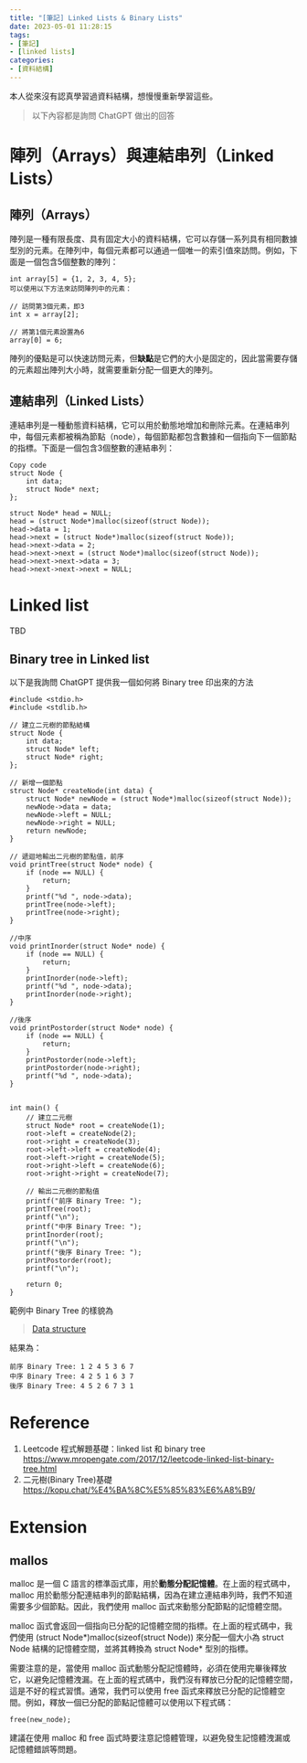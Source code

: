 ```yaml
---
title: "[筆記] Linked Lists & Binary Lists"
date: 2023-05-01 11:28:15
tags:
- [筆記]
- [linked lists]
categories:
- [資料結構]
---
```



本人從來沒有認真學習過資料結構，想慢慢重新學習這些。

> 以下內容都是詢問 ChatGPT 做出的回答

# 陣列（Arrays）與連結串列（Linked Lists）
## 陣列（Arrays）

陣列是一種有限長度、具有固定大小的資料結構，它可以存儲一系列具有相同數據型別的元素。在陣列中，每個元素都可以通過一個唯一的索引值來訪問。例如，下面是一個包含5個整數的陣列：
<!-- more -->

```
int array[5] = {1, 2, 3, 4, 5};
可以使用以下方法來訪問陣列中的元素：

// 訪問第3個元素，即3
int x = array[2];

// 將第1個元素設置為6
array[0] = 6;
```

陣列的優點是可以快速訪問元素，但**缺點**是它們的大小是固定的，因此當需要存儲的元素超出陣列大小時，就需要重新分配一個更大的陣列。

## 連結串列（Linked Lists）

連結串列是一種動態資料結構，它可以用於動態地增加和刪除元素。在連結串列中，每個元素都被稱為節點（node），每個節點都包含數據和一個指向下一個節點的指標。下面是一個包含3個整數的連結串列：

```
Copy code
struct Node {
    int data;
    struct Node* next;
};

struct Node* head = NULL;
head = (struct Node*)malloc(sizeof(struct Node));
head->data = 1;
head->next = (struct Node*)malloc(sizeof(struct Node));
head->next->data = 2;
head->next->next = (struct Node*)malloc(sizeof(struct Node));
head->next->next->data = 3;
head->next->next->next = NULL;
```

# Linked list
TBD

## Binary tree in Linked list
以下是我詢問 ChatGPT 提供我一個如何將 Binary tree 印出來的方法

```
#include <stdio.h>
#include <stdlib.h>

// 建立二元樹的節點結構
struct Node {
    int data;
    struct Node* left;
    struct Node* right;
};

// 新增一個節點
struct Node* createNode(int data) {
    struct Node* newNode = (struct Node*)malloc(sizeof(struct Node));
    newNode->data = data;
    newNode->left = NULL;
    newNode->right = NULL;
    return newNode;
}

// 遞迴地輸出二元樹的節點值，前序
void printTree(struct Node* node) {
    if (node == NULL) {
        return;
    }
    printf("%d ", node->data);
    printTree(node->left);
    printTree(node->right);
}

//中序
void printInorder(struct Node* node) {
    if (node == NULL) {
        return;
    }
    printInorder(node->left);
    printf("%d ", node->data);
    printInorder(node->right);
}

//後序
void printPostorder(struct Node* node) {
    if (node == NULL) {
        return;
    }
    printPostorder(node->left);
    printPostorder(node->right);
    printf("%d ", node->data);
}


int main() {
    // 建立二元樹
    struct Node* root = createNode(1);
    root->left = createNode(2);
    root->right = createNode(3);
    root->left->left = createNode(4);
    root->left->right = createNode(5);
    root->right->left = createNode(6);
    root->right->right = createNode(7);

    // 輸出二元樹的節點值
    printf("前序 Binary Tree: ");
    printTree(root);
    printf("\n");
    printf("中序 Binary Tree: ");
    printInorder(root);
    printf("\n");
    printf("後序 Binary Tree: ");
    printPostorder(root);
    printf("\n");

    return 0;
}

```
範例中 Binary Tree 的樣貌為
<blockquote class="imgur-embed-pub" lang="en" data-id="a/1zsrayK"  ><a href="//imgur.com/a/1zsrayK">Data structure</a></blockquote><script async src="//s.imgur.com/min/embed.js" charset="utf-8"></script>

結果為：
```
前序 Binary Tree: 1 2 4 5 3 6 7 
中序 Binary Tree: 4 2 5 1 6 3 7 
後序 Binary Tree: 4 5 2 6 7 3 1 
```

# Reference
1. Leetcode 程式解題基礎：linked list 和 binary tree
   https://www.mropengate.com/2017/12/leetcode-linked-list-binary-tree.html
2. 二元樹(Binary Tree)基礎
   https://kopu.chat/%E4%BA%8C%E5%85%83%E6%A8%B9/


# Extension

## mallos
malloc 是一個 C 語言的標準函式庫，用於**動態分配記憶體**。在上面的程式碼中，malloc 用於動態分配連結串列的節點結構，因為在建立連結串列時，我們不知道需要多少個節點。因此，我們使用 malloc 函式來動態分配節點的記憶體空間。

malloc 函式會返回一個指向已分配的記憶體空間的指標。在上面的程式碼中，我們使用 (struct Node*)malloc(sizeof(struct Node)) 來分配一個大小為 struct Node 結構的記憶體空間，並將其轉換為 struct Node* 型別的指標。

需要注意的是，當使用 malloc 函式動態分配記憶體時，必須在使用完畢後釋放它，以避免記憶體洩漏。在上面的程式碼中，我們沒有釋放已分配的記憶體空間，這是不好的程式習慣。通常，我們可以使用 free 函式來釋放已分配的記憶體空間。例如，釋放一個已分配的節點記憶體可以使用以下程式碼：
```
free(new_node);
```
建議在使用 malloc 和 free 函式時要注意記憶體管理，以避免發生記憶體洩漏或記憶體錯誤等問題。